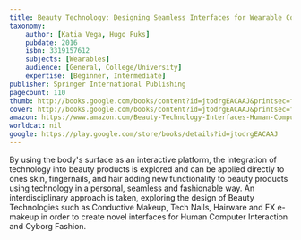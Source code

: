 ```yaml
---
title: Beauty Technology: Designing Seamless Interfaces for Wearable Computing
taxonomy:
	author: [Katia Vega, Hugo Fuks]
	pubdate: 2016
	isbn: 3319157612
	subjects: [Wearables]
	audience: [General, College/University]
	expertise: [Beginner, Intermediate]
publisher: Springer International Publishing
pagecount: 110
thumb: http://books.google.com/books/content?id=jtodrgEACAAJ&printsec=frontcover&img=1&zoom=1&imgtk=AFLRE72ojRIh7_1Tk18I9oAoiE1c7jm_BiUiKfIy_uEM4wUbC13C9ZLCY_CEEeEJg10X-Y-LyfcxsfIMEqckB4KefzYyzmzHPSNXRgt9Z9nj7IujQjxM5poO4DxP8Lft1CpgkB_S403b&source=gbs_api
cover: http://books.google.com/books/content?id=jtodrgEACAAJ&printsec=frontcover&img=1&zoom=1&imgtk=AFLRE72ojRIh7_1Tk18I9oAoiE1c7jm_BiUiKfIy_uEM4wUbC13C9ZLCY_CEEeEJg10X-Y-LyfcxsfIMEqckB4KefzYyzmzHPSNXRgt9Z9nj7IujQjxM5poO4DxP8Lft1CpgkB_S403b&source=gbs_api
amazon: https://www.amazon.com/Beauty-Technology-Interfaces-Human-Computer-Interaction-ebook/dp/B01G4XEUE8/ref=sr_1_1?ie=UTF8&qid=1543369392&sr=8-1&keywords=beauty+technology+designing+seamless+interfaces+for+wearable+computing
worldcat: nil
google: https://play.google.com/store/books/details?id=jtodrgEACAAJ
---
```

By using the body's surface as an interactive platform, the integration of technology into beauty products is explored and can be applied directly to ones skin, fingernails, and hair adding new functionality to beauty products using technology in a personal, seamless and fashionable way. An interdisciplinary approach is taken, exploring the design of Beauty Technologies such as Conductive Makeup, Tech Nails, Hairware and FX e-makeup in order to create novel interfaces for Human Computer Interaction and Cyborg Fashion.